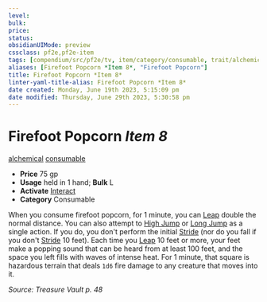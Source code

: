 ```yaml
---
level:
bulk:
price:
status:
obsidianUIMode: preview
cssclass: pf2e,pf2e-item
tags: [compendium/src/pf2e/tv, item/category/consumable, trait/alchemical, trait/consumable]
aliases: [Firefoot Popcorn *Item 8*, "Firefoot Popcorn"]
title: Firefoot Popcorn *Item 8*
linter-yaml-title-alias: Firefoot Popcorn *Item 8*
date created: Monday, June 19th 2023, 5:15:09 pm
date modified: Thursday, June 29th 2023, 5:30:58 pm
---
```


# Firefoot Popcorn *Item 8*

[alchemical](rules/traits/alchemical.md) [consumable](rules/traits/consumable.md)  

- **Price** 75 gp
- **Usage** held in 1 hand; **Bulk** L
- **Activate** [Interact](rules/actions/interact.md)
- **Category** Consumable

When you consume firefoot popcorn, for 1 minute, you can [Leap](rules/actions/leap.md) double the normal distance. You can also attempt to [High Jump](rules/actions/high-jump.md) or [Long Jump](rules/actions/long-jump.md) as a single action. If you do, you don't perform the initial [Stride](rules/actions/stride.md) (nor do you fall if you don't [Stride](rules/actions/stride.md) 10 feet). Each time you [Leap](rules/actions/leap.md) 10 feet or more, your feet make a popping sound that can be heard from at least 100 feet, and the space you left fills with waves of intense heat. For 1 minute, that square is hazardous terrain that deals `1d6` fire damage to any creature that moves into it.

*Source: Treasure Vault p. 48*
